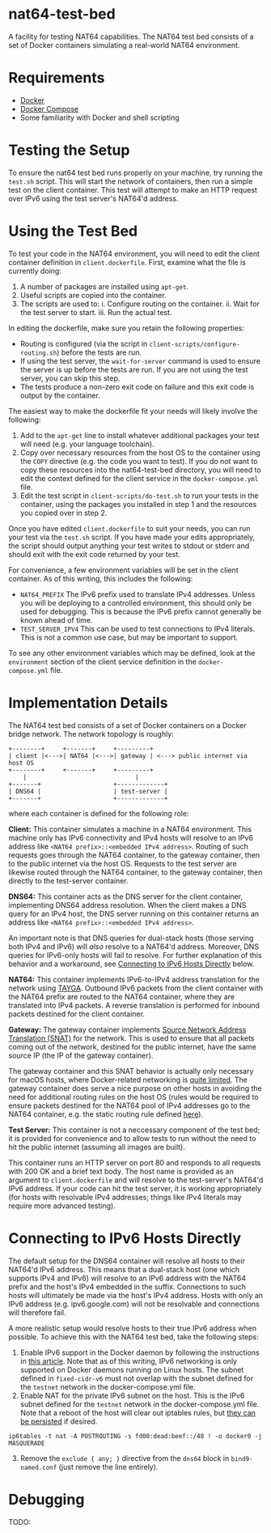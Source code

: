 # nat64-test-bed

A facility for testing NAT64 capabilities. The NAT64 test bed consists of a set of Docker containers simulating a real-world NAT64 environment.

# Requirements

- [Docker](https://docs.docker.com/get-docker/)
- [Docker Compose](https://docs.docker.com/compose/install/)
- Some familiarity with Docker and shell scripting

# Testing the Setup

To ensure the nat64 test bed runs properly on your machine, try running the `test.sh` script. This will start the network of containers, then run a simple test on the client container. This test will attempt to make an HTTP request over IPv6 using the test server's NAT64'd address.

# Using the Test Bed

To test your code in the NAT64 environment, you will need to edit the client container definition in `client.dockerfile`. First, examine what the file is currently doing:
1. A number of packages are installed using `apt-get`.
2. Useful scripts are copied into the container.
3. The scripts are used to:
  i. Configure routing on the container.
  ii. Wait for the test server to start.
  iii. Run the actual test.

In editing the dockerfile, make sure you retain the following properties:
  - Routing is configured (via the script in `client-scripts/configure-routing.sh`) before the tests are run.
  - If using the test server, the `wait-for-server` command is used to ensure the server is up before the tests are run. If you are not using the test server, you can skip this step.
  - The tests produce a non-zero exit code on failure and this exit code is output by the container.

The easiest way to make the dockerfile fit your needs will likely involve the following:
1. Add to the `apt-get` line to install whatever additional packages your test will need (e.g. your language toolchain).
2. Copy over necessary resources from the host OS to the container using the `COPY` directive (e.g. the code you want to test). If you do not want to copy these resources into the nat64-test-bed directory, you will need to edit the context defined for the client service in the `docker-compose.yml` file.
3. Edit the test script in `client-scripts/do-test.sh` to run your tests in the container, using the packages you installed in step 1 and the resources you copied over in step 2.

Once you have edited `client.dockerfile` to suit your needs, you can run your test via the `test.sh` script. If you have made your edits appropriately, the script should output anything your test writes to stdout or stderr and should exit with the exit code returned by your test.

For convenience, a few environment variables will be set in the client container. As of this writing, this includes the following:
- `NAT64_PREFIX`
  The IPv6 prefix used to translate IPv4 addresses. Unless you will be deploying to a controlled environment, this should only be used for debugging. This is because the IPv6 prefix cannot generally be known ahead of time.
- `TEST_SERVER_IPV4`
  This can be used to test connections to IPv4 literals. This is not a common use case, but may be important to support.

To see any other environment variables which may be defined, look at the `environment` section of the client service definition in the `docker-compose.yml` file.

# Implementation Details

The NAT64 test bed consists of a set of Docker containers on a Docker bridge network. The network topology is roughly:

```
+--------+     +-------+     +---------+
| client |<--->| NAT64 |<--->| gateway | <---> public internet via host OS
+--------+     +-------+     +---------+
    |                              |
+-------+                    +-------------+
| DNS64 |                    | test-server |
+-------+                    +-------------+
```

where each container is defined for the following role:

**Client:**
  This container simulates a machine in a NAT64 environment. This machine only has IPv6 connectivity and IPv4 hosts will resolve to an IPv6 address like `<NAT64 prefix>::<embedded IPv4 address>`. Routing of such requests goes through the NAT64 container, to the gateway container, then to the public internet via the host OS. Requests to the test server are likewise routed through the NAT64 container, to the gateway container, then directly to the test-server container.

**DNS64:**
  This container acts as the DNS server for the client container, implementing DNS64 address resolution. When the client makes a DNS query for an IPv4 host, the DNS server running on this container returns an address like `<NAT64 prefix>::<embedded IPv4 address>`.

  An important note is that DNS queries for dual-stack hosts (those serving both IPv4 and IPv6) will *also* resolve to a NAT64'd address. Moreover, DNS queries for IPv6-only hosts will fail to resolve. For further explanation of this behavior and a workaround, see [Connecting to IPv6 Hosts Directly](#connecting-to-ipv6-hosts-directly) below.

**NAT64:**
  This container implements IPv6-to-IPv4 address translation for the network using [TAYGA](http://www.litech.org/tayga/). Outbound IPv6 packets from the client container with the NAT64 prefix are routed to the NAT64 container, where they are translated into IPv4 packets. A reverse translation is performed for inbound packets destined for the client container.

**Gateway:**
  The gateway container implements [Source Network Address Translation (SNAT)](https://www.linuxtopia.org/Linux_Firewall_iptables/x4658.html) for the network. This is used to ensure that all packets coming out of the network, destined for the public internet, have the same source IP (the IP of the gateway container).

  The gateway container and this SNAT behavior is actually only necessary for macOS hosts, where Docker-related networking is [quite limited](https://docs.docker.com/desktop/mac/networking/#known-limitations-use-cases-and-workarounds). The gateway container does serve a nice purpose on other hosts in avoiding the need for additional routing rules on the host OS (rules would be required to ensure packets destined for the NAT64 pool of IPv4 addresses go to the NAT64 container, e.g. the static routing rule defined [here](https://github.com/danehans/docker-tayga#detailed-setup)).

**Test Server:**
  This container is not a neccessary component of the test bed; it is provided for convenience and to allow tests to run without the need to hit the public internet (assuming all images are built).

  This container runs an HTTP server on port 80 and responds to all requests with 200 OK and a brief text body. The host name is provided as an argument to `client.dockerfile` and will resolve to the test-server's NAT64'd IPv6 address. If your code can hit the test server, it is working appropriately (for hosts with resolvable IPv4 addresses; things like IPv4 literals may require more advanced testing).


# Connecting to IPv6 Hosts Directly

The default setup for the DNS64 container will resolve all hosts to their NAT64'd IPv6 address. This means that a dual-stack host (one which supports IPv4 and IPv6) will resolve to an IPv6 address with the NAT64 prefix and the host's IPv4 embedded in the suffix. Connections to such hosts will ultimately be made via the host's IPv4 address. Hosts with only an IPv6 address (e.g. ipv6.google.com) will not be resolvable and connections will therefore fail.

A more realistic setup would resolve hosts to their true IPv6 address when possible. To achieve this with the NAT64 test bed, take the following steps:

1. Enable IPv6 support in the Docker daemon by following the instructions in [this article](https://docs.docker.com/config/daemon/ipv6/). Note that as of this writing, IPv6 networking is only supported on Docker daemons running on Linux hosts. The subnet defined in `fixed-cidr-v6` must not overlap with the subnet defined for the `testnet` network in the docker-compose.yml file.
2. Enable NAT for the private IPv6 subnet on the host. This is the IPv6 subnet defined for the `testnet` network in the docker-compose.yml file. Note that a reboot of the host will clear out iptables rules, but [they can be persisted](https://askubuntu.com/a/1072948) if desired.
  ```
  ip6tables -t nat -A POSTROUTING -s fd00:dead:beef::/48 ! -o docker0 -j MASQUERADE
  ```
3. Remove the `exclude { any; }` directive from the `dns64` block in `bind9-named.conf` (just remove the line entirely).

# Debugging

TODO:
